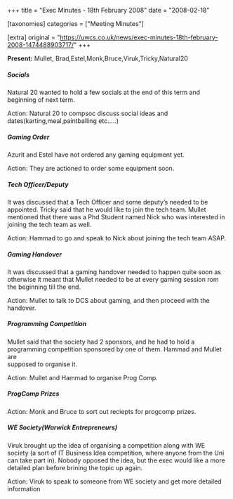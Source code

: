 +++
title = "Exec Minutes - 18th February 2008"
date = "2008-02-18"

[taxonomies]
categories = ["Meeting Minutes"]

[extra]
original = "https://uwcs.co.uk/news/exec-minutes-18th-february-2008-1474488903717/"
+++

**Present:** Mullet, Brad,Estel,Monk,Bruce,Viruk,Tricky,Natural20

##### Socials

Natural 20 wanted to hold a few socials at the end of this term and  
beginning of next term.

Action: Natural 20 to compsoc discuss social ideas and  
dates(karting,meal,paintballing etc…..)

##### Gaming Order

Azurit and Estel have not ordered any gaming equipment yet.

Action: They are actioned to order some equipment soon.

##### Tech Officer/Deputy

It was discussed that a Tech Officer and some deputy’s needed to be  
appointed. Tricky said that he would like to join the tech team. Mullet  
mentioned that there was a Phd Student named Nick who was interested in  
joining the tech team as well.

Action: Hammad to go and speak to Nick about joining the tech team ASAP.

##### Gaming Handover

It was discussed that a gaming handover needed to happen quite soon as  
otherwise it meant that Mullet needed to be at every gaming session rom  
the beginning till the end.

Action: Mullet to talk to DCS about gaming, and then proceed with the  
handover.

##### Programming Competition

Mullet said that the society had 2 sponsors, and he had to hold a  
programming competition sponsored by one of them. Hammad and Mullet are  
supposed to organise it.

Action: Mullet and Hammad to organise Prog Comp.

##### ProgComp Prizes

Action: Monk and Bruce to sort out reciepts for progcomp prizes.

##### WE Society(Warwick Entrepreneurs)

Viruk brought up the idea of organising a competition along with WE  
society (a sort of IT Business Idea competition, where anyone from the Uni  
can take part in). Nobody opposed the idea, but the exec would like a more  
detailed plan before brining the topic up again.

Action: Viruk to speak to someone from WE society and get more detailed  
information
